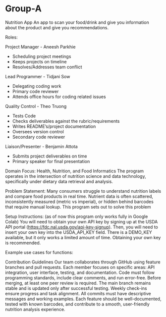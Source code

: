 # Group-A
Nutrition App
An app to scan your food/drink and give you information about the product and give you recommendations.

Roles:

 Project Manager - Aneesh Parkhie
- Scheduling project meetings
- Keeps projects on timeline
- Resolves/Addresses team conflict

Lead Programmer - Tidjani Sow
- Delegating coding work
- Primary code reviewer
- Attends office hours for coding related issues

Quality Control - Theo Truong
- Tests Code
- Checks deliverables against the rubric/requirements
- Writes README’s/project documentation
- Oversees version control
- Secondary code reviewer

Liaison/Presenter - Benjamin Attota
- Submits project deliverables on time
- Primary speaker for final presentation

  
Domain Focus:
Health, Nutrition, and Food Informatics
The program operates in the intersection of nutrition science and data technology, specifically under dietary data retrieval and analysis.

Problem Statement:
Many consumers struggle to understand nutrition labels and compare food products in real time. Nutrient data is often scattered, inconsistently measured (metric vs imperial), or hidden behind barcodes that require manual lookup. This program sets out to solve this problem


Setup Instructions:
(as of now this program only works fully in Google Colab)
You will need to obtain your own API key by signing up at the USDA API portal (https://fdc.nal.usda.gov/api-key-signup).
Then, you will need to insert your own key into the USDA_API_KEY field.
There is a DEMO_KEY available, but it only works a limited amount of time.
Obtaining your own key is recommended.

Example use cases for functions:


Contribution Guidelines
Our team collaborates through GitHub using feature branches and pull requests. Each member focuses on specific areas: API integration, user interface, testing, and documentation. Code must follow programming standards, include clear comments, and run error-free. Before merging, at least one peer review is required. The main branch remains stable and is updated only after successful testing. Weekly check-ins ensure progress and task alignment. All commits must have descriptive messages and working examples. Each feature should be well-documented, tested with known barcodes, and contribute to a smooth, user-friendly nutrition analysis experience.











